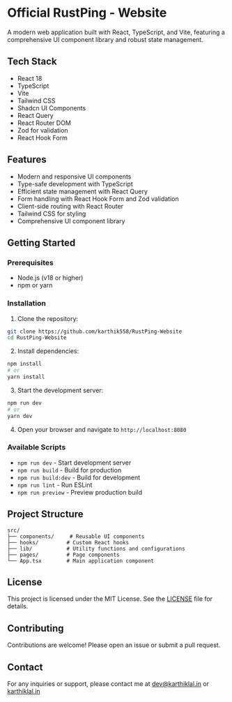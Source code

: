 # Official RustPing - Website

A modern web application built with React, TypeScript, and Vite, featuring a comprehensive UI component library and robust state management.

## Tech Stack

- React 18
- TypeScript
- Vite
- Tailwind CSS
- Shadcn UI Components
- React Query
- React Router DOM
- Zod for validation
- React Hook Form

## Features

- Modern and responsive UI components
- Type-safe development with TypeScript
- Efficient state management with React Query
- Form handling with React Hook Form and Zod validation
- Client-side routing with React Router
- Tailwind CSS for styling
- Comprehensive UI component library

## Getting Started

### Prerequisites

- Node.js (v18 or higher)
- npm or yarn

### Installation

1. Clone the repository:
```bash
git clone https://github.com/karthik558/RustPing-Website
cd RustPing-Website
```

2. Install dependencies:
```bash
npm install
# or
yarn install
```

3. Start the development server:
```bash
npm run dev
# or
yarn dev
```

4. Open your browser and navigate to `http://localhost:8080`

### Available Scripts

- `npm run dev` - Start development server
- `npm run build` - Build for production
- `npm run build:dev` - Build for development
- `npm run lint` - Run ESLint
- `npm run preview` - Preview production build

## Project Structure

```
src/
├── components/     # Reusable UI components
├── hooks/         # Custom React hooks
├── lib/           # Utility functions and configurations
├── pages/         # Page components
└── App.tsx        # Main application component
```

## License

This project is licensed under the MIT License. See the [LICENSE](LICENSE) file for details.

## Contributing

Contributions are welcome! Please open an issue or submit a pull request.

## Contact

For any inquiries or support, please contact me at [dev@karthiklal.in](mailto:dev@karthiklal.in) or [karthiklal.in](https://karthiklal.in)